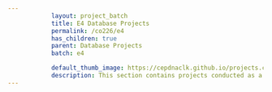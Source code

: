 ```yaml
---
            layout: project_batch
            title: E4 Database Projects
            permalink: /co226/e4
            has_children: true
            parent: Database Projects
            batch: e4

            default_thumb_image: https://cepdnaclk.github.io/projects.ce.pdn.ac.lk/data/categories/co226/thumbnail.jpg
            description: This section contains projects conducted as a partial requirement to complete the course CO226 - Database Systems. Usually, these projects are conducted by groups of 3 students. The course focuses on database systems and students are required to develop a database management system for the project
---
```

